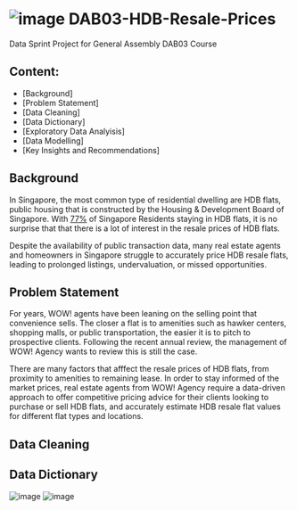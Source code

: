 # ![image](https://camo.githubusercontent.com/4c08aef508e29819d38e09c6c18631b6a600d4cdc80c59a34b207d5c6013862d/68747470733a2f2f67612d646173682e73332e616d617a6f6e6177732e636f6d2f70726f64756374696f6e2f6173736574732f6c6f676f2d39663838616536633963333837313639306533333238306663663535376633332e706e67)  DAB03-HDB-Resale-Prices
Data Sprint Project for General Assembly DAB03 Course

## Content:
- [Background]
- [Problem Statement]
- [Data Cleaning]
- [Data Dictionary]
- [Exploratory Data Analyisis]
- [Data Modelling]
- [Key Insights and Recommendations]

## Background
In Singapore, the most common type of residential dwelling are HDB flats, public housing that is constructed by the Housing & Development Board of Singapore. With [77%](https://www.singstat.gov.sg/find-data/search-by-theme/households/households/latest-data#:~:text=1.8-,Average%20Household%20Size%20of%20Resident%20Households%204/,e.g.%20non%2DHDB%20shophouses%20etc.) of Singapore Residents staying in HDB flats, it is no surprise that that there is a lot of interest in the resale prices of HDB flats. 

Despite the availability of public transaction data, many real estate agents and homeowners in Singapore struggle to accurately price HDB resale flats, leading to prolonged listings, undervaluation, or missed opportunities. 


## Problem Statement
For years, WOW! agents have been leaning on the selling point that convenience sells. The closer a flat is to amenities such as hawker centers, shopping malls, or public transportation, the easier it is to pitch to prospective clients. Following the recent annual review, the management of WOW! Agency wants to review this is still the case.

There are many factors that afffect the resale prices of HDB flats, from proximity to amenities to remaining lease. In order to stay informed of the market prices, real estate agents from WOW! Agency require a data-driven approach to offer competitive pricing advice for their clients looking to purchase or sell HDB flats, and accurately estimate HDB resale flat values for different flat types and locations.

## Data Cleaning


## Data Dictionary
![image](https://github.com/user-attachments/assets/e0f7de79-5bd1-47df-981d-cdd25647334a)
![image](https://github.com/user-attachments/assets/56722102-4c32-4447-969e-dd819337f342)


